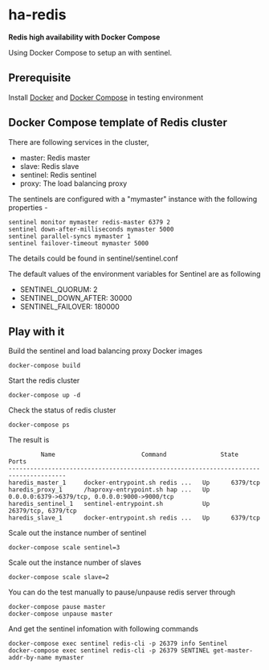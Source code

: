 # ha-redis 
**Redis high availability with Docker Compose** 

Using Docker Compose to setup an  with sentinel.


## Prerequisite

Install [Docker][1] and [Docker Compose][2] in testing environment


## Docker Compose template of Redis cluster

There are following services in the cluster,

* master: Redis master
* slave:  Redis slave
* sentinel: Redis sentinel
* proxy: The load balancing proxy


The sentinels are configured with a "mymaster" instance with the following properties -

```
sentinel monitor mymaster redis-master 6379 2
sentinel down-after-milliseconds mymaster 5000
sentinel parallel-syncs mymaster 1
sentinel failover-timeout mymaster 5000
```

The details could be found in sentinel/sentinel.conf

The default values of the environment variables for Sentinel are as following

* SENTINEL_QUORUM: 2
* SENTINEL_DOWN_AFTER: 30000
* SENTINEL_FAILOVER: 180000



## Play with it

Build the sentinel and load balancing proxy Docker images

```
docker-compose build
```

Start the redis cluster

```
docker-compose up -d
```

Check the status of redis cluster

```
docker-compose ps
```

The result is 

```
         Name                        Command               State          Ports        
--------------------------------------------------------------------------------------
haredis_master_1     docker-entrypoint.sh redis ...   Up      6379/tcp                                       
haredis_proxy_1      /haproxy-entrypoint.sh hap ...   Up      0.0.0.0:6379->6379/tcp, 0.0.0.0:9000->9000/tcp 
haredis_sentinel_1   sentinel-entrypoint.sh           Up      26379/tcp, 6379/tcp                            
haredis_slave_1      docker-entrypoint.sh redis ...   Up      6379/tcp       
```

Scale out the instance number of sentinel

```
docker-compose scale sentinel=3
```

Scale out the instance number of slaves

```
docker-compose scale slave=2
```

You can do the test manually to pause/unpause redis server through

```
docker-compose pause master
docker-compose unpause master
```
And get the sentinel infomation with following commands

```
docker-compose exec sentinel redis-cli -p 26379 info Sentinel
docker-compose exec sentinel redis-cli -p 26379 SENTINEL get-master-addr-by-name mymaster

```


[1]: https://www.docker.com
[2]: https://docs.docker.com/compose/
